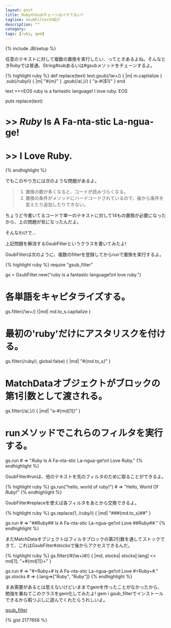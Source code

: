 ```yaml
---
layout: post
title: RubyのGsubチェーンはイケてない?
tagline: GsubFilterの紹介
description: ""
category: 
tags: [ruby, gem]
---
```

{% include JB/setup %}

任意のテキストに対して複数の置換を実行したい、ってときあるよね。そんなときRubyでは普通、String#subあるいは#gsubメソッドをチェーンするよ。

{% highlight ruby %}
def replace(text)
  text.gsub(/\w+/) { |m| m.capitalize }
      .sub(/ruby/i) { |m| "*#{m}*" } 
      .gsub(/a(.)/) { "a-#{$1}" }
end

text =<<EOS
ruby is a fantastic language!
I love ruby.
EOS

puts replace(text)

# >> *Ruby* Is A Fa-nta-stic La-ngua-ge!
# >> I Love Ruby.
{% endhighlight %}

でもこのやり方には次のような問題があるよ。

> 1. 置換の数が多くなると、コードが読みづらくなる。
> 2. 置換の条件がメソッドにハードコードされているので、後から条件を変えたり追加したりできない。

ちょうど今書いてるコードで単一のテキストに対して14もの置換が必要になったから、上の問題が気になったんだよ。


そんなわけで...

上記問題を解消するGsubFilterというクラスを書いてみたよ!


GsubFilterは次のように、複数のfilterを登録してからrunで置換を実行するよ。

{% highlight ruby %}
require "gsub_filter"

gs = GsubFilter.new("ruby is a fantastic language!\nI love ruby.")

# 各単語をキャピタライズする。
gs.filter(/\w+/) {|md| md.to_s.capitalize }

# 最初の'ruby'だけにアスタリスクを付ける。
gs.filter(/ruby/i, global:false) { |md| "*#{md.to_s}*" }

# MatchDataオブジェクトがブロックの第1引数として渡される。
gs.filter(/a(.)/) { |md| "a-#{md[1]}" }

# runメソッドでこれらのフィルタを実行する。
gs.run # => "*Ruby* Is A Fa-nta-stic La-ngua-ge!\nI Love Ruby."
{% endhighlight %}


GsubFilter#runは、他のテキストを先のフィルタのために取ることができるよ。

{% highlight ruby %}
gs.run("hello, world of ruby!") # => "Hello, World Of *Ruby*!"
{% endhighlight %}


GsubFilter#replaceを使えば各フィルタをあとから交換できるよ。

{% highlight ruby %}
gs.replace(1, /ruby/i) { |md| "###{md.to_s}##" }

gs.run # => "##Ruby## Is A Fa-nta-stic La-ngua-ge!\nI Love ##Ruby##."
{% endhighlight %}

またMatchDataオブジェクトはフィルタブロックの第2引数を通してストックできて、これはGsubFilter#stocksで後からアクセスできるんだ。

{% highlight ruby %}
gs.filter(/#(\w+)#/) { |md, stocks| stocks[:lang] << md[1]; "+#{md[1]}+" }

gs.run # => "#+Ruby+# Is A Fa-nta-stic La-ngua-ge!\nI Love #+Ruby+#."
gs.stocks # => {:lang=>["Ruby", "Ruby"]}
{% endhighlight %}


まあ需要があるとは思えないけどいままでgemを作ったことがなかったから、勉強を兼ねてこのクラスをgem化してみたよ! gem i gsub_filterでインストールできるから暇つぶしに遊んでくれたらうれしいよ。


[gsub_filter](https://rubygems.org/gems/gsub_filter)

{% gist 2177656 %}
